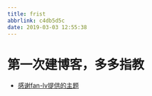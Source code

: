 ```yaml
---
title: frist
abbrlink: c4db5d5c
date: 2019-03-03 12:55:38
---
```

# 第一次建博客，多多指教
- [感谢fan-lv提供的主题](https://github.com/fan-lv/Fan)